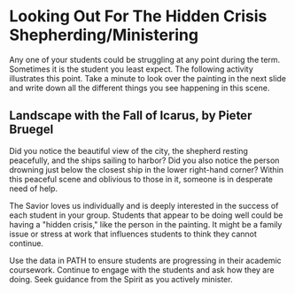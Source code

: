 # Looking Out For The Hidden Crisis Shepherding/Ministering

Any one of your students could be struggling at any point during the term. Sometimes it is the student you least expect. The following activity illustrates this point. Take a minute to look over the painting in the next slide and write down all the different things you see happening in this scene.

## Landscape with the Fall of Icarus, by Pieter Bruegel

Did you notice the beautiful view of the city, the shepherd resting peacefully, and the ships sailing to harbor? Did you also notice the person drowning just below the closest ship in the lower right-hand corner? Within this peaceful scene and oblivious to those in it, someone is in desperate need of help.

The Savior loves us individually and is deeply interested in the success of each student in your group. Students that appear to be doing well could be having a "hidden crisis," like the person in the painting. It might be a family issue or stress at work that influences students to think they cannot continue.

Use the data in PATH to ensure students are progressing in their academic coursework. Continue to engage with the students and ask how they are doing. Seek guidance from the Spirit as you actively minister.

